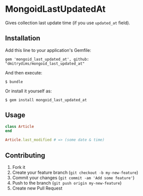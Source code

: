 # MongoidLastUpdatedAt

Gives collection last update time (if you use `updated_at` field).

## Installation

Add this line to your application's Gemfile:

    gem 'mongoid_last_updated_at', github: "dmitrydims/mongoid_last_updated_at"

And then execute:

    $ bundle

Or install it yourself as:

    $ gem install mongoid_last_updated_at

## Usage

```ruby
class Article
end

Article.last_modified # => (some date & time)
```

## Contributing

1. Fork it
2. Create your feature branch (`git checkout -b my-new-feature`)
3. Commit your changes (`git commit -am 'Add some feature'`)
4. Push to the branch (`git push origin my-new-feature`)
5. Create new Pull Request
